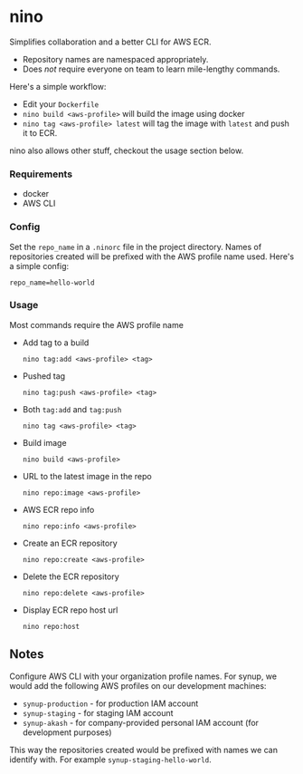 # nino

Simplifies collaboration and a better CLI for AWS ECR.

* Repository names are namespaced appropriately.
* Does *not* require everyone on team to learn mile-lengthy commands.

Here's a simple workflow:

* Edit your `Dockerfile`
* `nino build <aws-profile>` will build the image using docker
* `nino tag <aws-profile> latest` will tag the image with `latest` and push it to ECR.

nino also allows other stuff, checkout the usage section below.

### Requirements

* docker
* AWS CLI

### Config

Set the `repo_name` in a `.ninorc` file in the project directory. Names of repositories created will be prefixed with the AWS profile name used. Here's a simple config:

```
repo_name=hello-world
```

### Usage

Most commands require the AWS profile name

* Add tag to a build
  ```
  nino tag:add <aws-profile> <tag>
  ```

* Pushed tag
  ```
  nino tag:push <aws-profile> <tag>
  ```

* Both `tag:add` and `tag:push`
  ```
  nino tag <aws-profile> <tag>
  ```

* Build image
  ```
  nino build <aws-profile>
  ```

* URL to the latest image in the repo
  ```
  nino repo:image <aws-profile>
  ```

* AWS ECR repo info
  ```
  nino repo:info <aws-profile>
  ```

* Create an ECR repository
  ```
  nino repo:create <aws-profile>
  ```

* Delete the ECR repository
  ```
  nino repo:delete <aws-profile>
  ```

* Display ECR repo host url
  ```
  nino repo:host
  ```


## Notes

Configure AWS CLI with your organization profile names. For synup, we would add the following AWS profiles on our development machines:

* `synup-production` - for production IAM account
* `synup-staging` - for staging IAM account
* `synup-akash` - for company-provided personal IAM account (for development purposes)

This way the repositories created would be prefixed with names we can identify with. For example `synup-staging-hello-world`.
